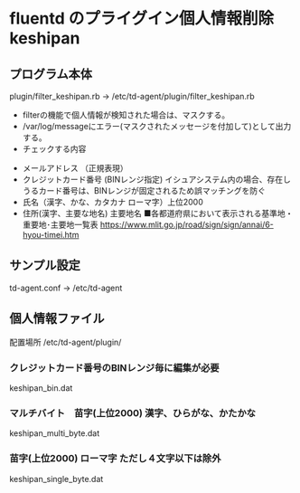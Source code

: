 # fluentd のプライグイン個人情報削除keshipan


## プログラム本体
plugin/filter_keshipan.rb
 -> /etc/td-agent/plugin/filter_keshipan.rb

* filterの機能で個人情報が検知された場合は、マスクする。
* /var/log/messageにエラー(マスクされたメッセージを付加して)として出力する。
* チェックする内容
 - メールアドレス （正規表現）
 - クレジットカード番号 (BINレンジ指定) イシュアシステム内の場合、存在しうるカード番号は、BINレンジが固定されるため誤マッチングを防ぐ
 - 氏名（漢字、かな、カタカナ ローマ字）上位2000
 - 住所(漢字、主要な地名)
     主要地名
     ■各都道府県において表示される基準地・重要地･主要地一覧表
     https://www.mlit.go.jp/road/sign/sign/annai/6-hyou-timei.htm

## サンプル設定
 td-agent.conf
 -> /etc/td-agent

## 個人情報ファイル
 配置場所 /etc/td-agent/plugin/
### クレジットカード番号のBINレンジ毎に編集が必要
keshipan_bin.dat

### マルチバイト　苗字(上位2000) 漢字、ひらがな、かたかな
keshipan_multi_byte.dat

### 苗字(上位2000) ローマ字 ただし４文字以下は除外
keshipan_single_byte.dat
